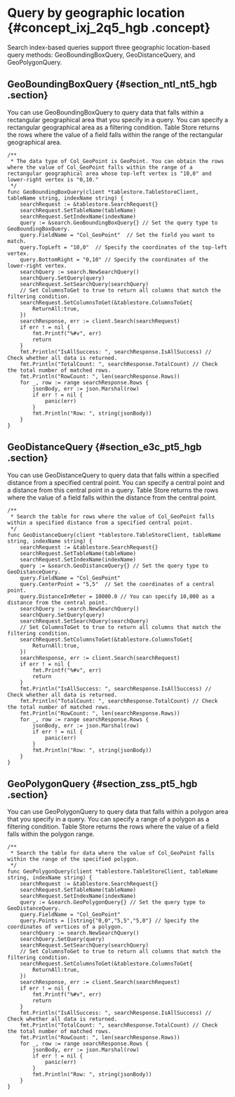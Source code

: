 # Query by geographic location {#concept_ixj_2q5_hgb .concept}

Search index-based queries support three geographic location-based query methods: GeoBoundingBoxQuery, GeoDistanceQuery, and GeoPolygonQuery.

## GeoBoundingBoxQuery {#section_ntl_nt5_hgb .section}

You can use GeoBoundingBoxQuery to query data that falls within a rectangular geographical area that you specify in a query. You can specify a rectangular geographical area as a filtering condition. Table Store returns the rows where the value of a field falls within the range of the rectangular geographical area.

```
/**
 * The data type of Col_GeoPoint is GeoPoint. You can obtain the rows where the value of Col_GeoPoint falls within the range of a rectangular geographical area whose top-left vertex is "10,0" and lower-right vertex is "0,10."
 */
func GeoBoundingBoxQuery(client *tablestore.TableStoreClient, tableName string, indexName string) {
	searchRequest := &tablestore.SearchRequest{}
	searchRequest.SetTableName(tableName)
	searchRequest.SetIndexName(indexName)
	query := &search.GeoBoundingBoxQuery{} // Set the query type to GeoBoundingBoxQuery.
	query.FieldName = "Col_GeoPoint"  // Set the field you want to match.
	query.TopLeft = "10,0"  // Specify the coordinates of the top-left vertex.
	query.BottomRight = "0,10" // Specify the coordinates of the lower-right vertex.
	searchQuery := search.NewSearchQuery()
	searchQuery.SetQuery(query)
	searchRequest.SetSearchQuery(searchQuery)
	// Set ColumnsToGet to true to return all columns that match the filtering condition.
	searchRequest.SetColumnsToGet(&tablestore.ColumnsToGet{
		ReturnAll:true,
	})
	searchResponse, err := client.Search(searchRequest)
	if err ! = nil {
		fmt.Printf("%#v", err)
		return
	}
	fmt.Println("IsAllSuccess: ", searchResponse.IsAllSuccess) // Check whether all data is returned.
	fmt.Println("TotalCount: ", searchResponse.TotalCount) // Check the total number of matched rows.
	fmt.Println("RowCount: ", len(searchResponse.Rows))
	for _, row := range searchResponse.Rows {
		jsonBody, err := json.Marshal(row)
		if err ! = nil {
			panic(err)
		}
		fmt.Println("Row: ", string(jsonBody))
	}
}
```

## GeoDistanceQuery {#section_e3c_pt5_hgb .section}

You can use GeoDistanceQuery to query data that falls within a specified distance from a specified central point. You can specify a central point and a distance from this central point in a query. Table Store returns the rows where the value of a field falls within the distance from the central point.

```
/**
 * Search the table for rows where the value of Col_GeoPoint falls within a specified distance from a specified central point.
 */
func GeoDistanceQuery(client *tablestore.TableStoreClient, tableName string, indexName string) {
	searchRequest := &tablestore.SearchRequest{}
	searchRequest.SetTableName(tableName)
	searchRequest.SetIndexName(indexName)
	query := &search.GeoDistanceQuery{} // Set the query type to GeoDistanceQuery.
	query.FieldName = "Col_GeoPoint"
	query.CenterPoint = "5,5"  // Set the coordinates of a central point.
	query.DistanceInMeter = 10000.0 // You can specify 10,000 as a distance from the central point.
	searchQuery := search.NewSearchQuery()
	searchQuery.SetQuery(query)
	searchRequest.SetSearchQuery(searchQuery)
	// Set ColumnsToGet to true to return all columns that match the filtering condition.
	searchRequest.SetColumnsToGet(&tablestore.ColumnsToGet{
		ReturnAll:true,
	})
	searchResponse, err := client.Search(searchRequest)
	if err ! = nil {
		fmt.Printf("%#v", err)
		return
	}
	fmt.Println("IsAllSuccess: ", searchResponse.IsAllSuccess) // Check whether all data is returned.
	fmt.Println("TotalCount: ", searchResponse.TotalCount) // Check the total number of matched rows.
	fmt.Println("RowCount: ", len(searchResponse.Rows))
	for _, row := range searchResponse.Rows {
		jsonBody, err := json.Marshal(row)
		if err ! = nil {
			panic(err)
		}
		fmt.Println("Row: ", string(jsonBody))
	}
}
```

## GeoPolygonQuery {#section_zss_pt5_hgb .section}

You can use GeoPolygonQuery to query data that falls within a polygon area that you specify in a query. You can specify a range of a polygon as a filtering condition. Table Store returns the rows where the value of a field falls within the polygon range.

```
/**
 * Search the table for data where the value of Col_GeoPoint falls within the range of the specified polygon.
 */
func GeoPolygonQuery(client *tablestore.TableStoreClient, tableName string, indexName string) {
	searchRequest := &tablestore.SearchRequest{}
	searchRequest.SetTableName(tableName)
	searchRequest.SetIndexName(indexName)
	query := &search.GeoPolygonQuery{} // Set the query type to GeoDistanceQuery.
	query.FieldName = "Col_GeoPoint"
	query.Points = []string{"0,0","5,5","5,0"} // Specify the coordinates of vertices of a polygon.
	searchQuery := search.NewSearchQuery()
	searchQuery.SetQuery(query)
	searchRequest.SetSearchQuery(searchQuery)
	// Set ColumnsToGet to true to return all columns that match the filtering condition.
	searchRequest.SetColumnsToGet(&tablestore.ColumnsToGet{
		ReturnAll:true,
	})
	searchResponse, err := client.Search(searchRequest)
	if err ! = nil {
		fmt.Printf("%#v", err)
		return
	}
	fmt.Println("IsAllSuccess: ", searchResponse.IsAllSuccess) // Check whether all data is returned.
	fmt.Println("TotalCount: ", searchResponse.TotalCount) // Check the total number of matched rows.
	fmt.Println("RowCount: ", len(searchResponse.Rows))
	for _, row := range searchResponse.Rows {
		jsonBody, err := json.Marshal(row)
		if err ! = nil {
			panic(err)
		}
		fmt.Println("Row: ", string(jsonBody))
	}
}
```

